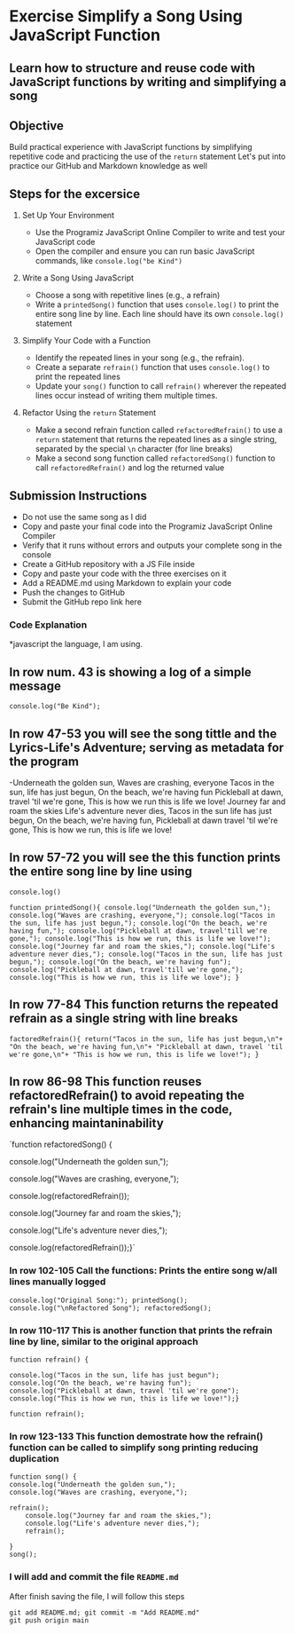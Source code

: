 # Exercise Simplify a Song Using JavaScript Function

## Learn how to structure and reuse code with JavaScript functions by writing and simplifying a song

## Objective

Build practical experience with JavaScript functions by simplifying repetitive code and practicing the use of the `return` statement Let's put into practice our GitHub and Markdown knowledge as well

## Steps for the excersice

1. Set Up Your Environment
   - Use the Programiz JavaScript Online Compiler to write and test your JavaScript code 
   - Open the compiler and ensure you can run basic JavaScript commands, like `console.log("be Kind")`

2. Write a Song Using JavaScript
   - Choose a song with repetitive lines (e.g., a refrain)
   - Write a `printedSong()` function that uses `console.log()` to print the entire song line by line. Each line should have its own `console.log()` statement
3. Simplify Your Code with a Function
   - Identify the repeated lines in your song (e.g., the refrain).  
   - Create a separate `refrain()` function that uses `console.log()` to print the repeated lines 
   - Update your `song()` function to call `refrain()` wherever the repeated lines occur instead of writing them multiple times. 
4. Refactor Using the `return` Statement
   - Make a second refrain function called `refactoredRefrain()` to use a `return` statement that returns the repeated lines as a single string, separated by the special `\n` character (for line breaks)
   - Make a second song function called `refactoredSong()` function to call `refactoredRefrain()` and log the returned value

## Submission Instructions

- Do not use the same song as I did
- Copy and paste your final code into the Programiz JavaScript Online Compiler
- Verify that it runs without errors and outputs your complete song in the console  
- Create a GitHub repository with a JS File inside
- Copy and paste your code with the three exercises on it
- Add a README.md using Markdown to explain your code
- Push the changes to GitHub
- Submit the GitHub repo link here

### Code Explanation

*javascript the language, I am using.

## In row num. 43 is showing a log of a simple message

`console.log("Be Kind");`

## In row 47-53 you will see the song tittle and the Lyrics-Life's Adventure; serving as metadata for the program

-Underneath the golden sun, Waves are crashing, everyone
Tacos in the sun, life has just begun, On the beach, we're having fun
Pickleball at dawn, travel 'til we're gone, This is how we run
this is life we love! Journey far and roam the skies
Life's adventure never dies, Tacos in the sun
life has just begun, On the beach, we're having fun, Pickleball at dawn
travel 'til we're gone, This is how we run, this is life we love!

## In row 57-72 you will see the this function prints the entire song line by line using

`console.log()`

`function printedSong(){
    console.log("Underneath the golden sun,");
    console.log("Waves are crashing, everyone,");
    console.log("Tacos in the sun, life has just begun,");
    console.log("On the beach, we're having fun,");
    console.log("Pickleball at dawn, travel'till we're gone,");
    console.log("This is how we run, this is life we love!");
    console.log("Journey far and roam the skies,");
    console.log("Life's adventure never dies,");
    console.log("Tacos in the sun, life has just begun,");
    console.log("On the beach, we're having fun");
    console.log("Pickleball at dawn, travel'till we're gone,");
    console.log("This is how we run, this is life we love");
}
`

## In row 77-84 This function returns the repeated refrain as a single string with line breaks

`factoredRefrain(){
  return("Tacos in the sun, life has just begun,\n"+
        "On the beach, we're having fun,\n"+
        "Pickleball at dawn, travel 'til we're gone,\n"+
        "This is how we run, this is life we love!");
}`

## In row 86-98 This function reuses refactoredRefrain() to avoid repeating the refrain's line multiple times in the code, enhancing maintaninability

`function refactoredSong() {

console.log("Underneath the golden sun,");

console.log("Waves are crashing, everyone,");

console.log(refactoredRefrain());

console.log("Journey far and roam the skies,");

console.log("Life's adventure never dies,");

console.log(refactoredRefrain());}`

### In row 102-105 Call the functions: Prints the entire song w/all lines manually logged

`console.log("Original Song:");
printedSong();`
`console.log("\nRefactored Song");
refactoredSong();`

### In row 110-117 This is another function that prints the refrain line by line, similar to the original approach

```
function refrain() {

console.log("Tacos in the sun, life has just begun");
console.log("On the beach, we're having fun");
console.log("Pickleball at dawn, travel 'til we're gone");
console.log("This is how we run, this is life we love!");}  
    
function refrain();
```

### In row 123-133 This function demostrate how the refrain() function can be called to simplify song printing reducing duplication

```
function song() {
console.log("Underneath the golden sun,");
console.log("Waves are crashing, everyone,");

refrain();
    console.log("Journey far and roam the skies,");
    console.log("Life's adventure never dies,");
    refrain();

}
song();
```

### I will add and  commit the file `README.md`

After finish saving the file, I will follow this steps

```
git add README.md; git commit -m "Add README.md"
git push origin main
```
